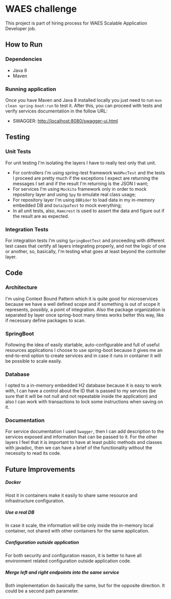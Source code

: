 # WAES challenge
This project is part of hiring process for WAES Scalable Application Developer job.

## How to Run
### Dependencies
- Java 8
- Maven

### Running application
Once you have Maven and Java 8 installed locally you just need to run ``mvn clean spring-boot:run`` to test it. 
After this, you can proceed with tests and verify services documentation in the follow URL:
- SWAGGER: [http://localhost:8080/swagger-ui.html](http://localhost:8080/swagger-ui.html)

## Testing
### Unit Tests
For unit testing I'm isolating the layers I have to really test only that unit.
- For controllers I'm using spring-test framework ``WebMvcTest`` and the tests I proceed are pretty much if the exceptions I expect are returning the messages I set and if the result I'm returning is the JSON I want;
- For services I'm using ``Mockito`` framework only in order to mock repository layer and using ``Spy`` to emulate real class usage;
- For repository layer I'm using ``DBRider`` to load data in my in-memory embedded DB and  ``DataJpaTest`` to mock everything;
- In all unit tests, also, ``Hamcrest`` is used to assert the data and figure out if the result are as expected.

### Integration Tests
For integration tests I'm using ``SpringBootTest`` and proceeding with different test cases that certify all layers integrating properly, and not the logic of one or another, so, basically, I'm testing what goes at least beyond the controller layer.

## Code
### Architecture
I'm using Context Bound Pattern which it is quite good for microservices because we have a well defined scope and if something is out of scope it represents, possibly, a point of integration. Also the package organization is separated by layer once spring-boot many times works better this way, like if necessary define packages to scan.  

### SpringBoot
Following the idea of easily startable, auto-configurable and full of useful resources applications I choose to use spring-boot because it gives me an end-to-end option to create services and in case it runs in container it will be possible to scale easily.

### Database
I opted to a in-memory embedded H2 database because it is easy to work with, I can have a control about the ID that is passed to my services (be sure that it will be not null and not repeatable inside the application) and also I can work with transactions to lock some instructions when saving on it. 

### Documentation
For service documentation I used ``Swagger``, then I can add description to the services exposed and information that can be passed to it. 
For the other layers I feel that it is important to have at least public methods and classes with javadoc, then we can have a brief of the functionality without the necessity to read its code.

## Future Improvements
##### Docker
Host it in containers make it easily to share same resource and infrastructure configuration.
##### Use a real DB
In case it scale, the information will be only inside the in-memory local container, not shared with other containers for the same application.
##### Configuration outside application
For both security and configuration reason, it is better to have all environment related configuration outside application code.
##### Merge left and right endpoints into the same service
Both implementation do basically the same, but for the opposite direction. It could be a second path parameter. 


